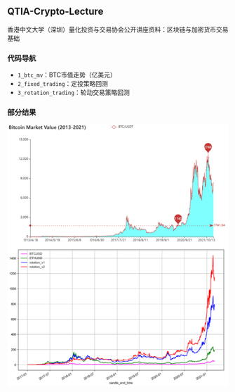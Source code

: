 ## QTIA-Crypto-Lecture
香港中文大学（深圳）量化投资与交易协会公开讲座资料：区块链与加密货币交易基础


### 代码导航
- `1_btc_mv`：BTC市值走势（亿美元）
- `2_fixed_trading`：定投策略回测
- `3_rotation_trading`：轮动交易策略回测

### 部分结果 
<div align=center>
<img src="./1_btc_mv/btc_mv_plot.png" width="800">

<img src="./3_rotation_trading/images/comparison.png" width="720">